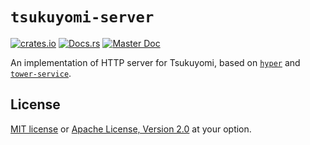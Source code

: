# `tsukuyomi-server`

[![crates.io](https://img.shields.io/crates/v/tsukuyomi-server.svg)](https://crates.io/crates/tsukuyomi-server)
[![Docs.rs](https://docs.rs/tsukuyomi-server/badge.svg)](https://docs.rs/tsukuyomi-server)
[![Master Doc](https://img.shields.io/badge/doc-master-blue.svg)](https://tsukuyomi-rs.github.io/tsukuyomi/tsukuyomi_server)

An implementation of HTTP server for Tsukuyomi, based on [`hyper`] and [`tower-service`].

[`hyper`]: https://crates.io/crates/hyper
[`tower-service`]: https://crates.io/crates/tower-service

## License

[MIT license](../LICENSE-MIT) or [Apache License, Version 2.0](../LICENSE-APACHE) at your option.
